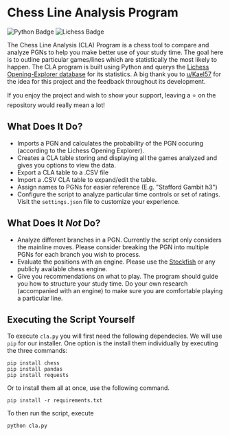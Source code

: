 # Chess Line Analysis Program
![Python Badge](https://img.shields.io/badge/Python-007396?style=for-the-badge&labelColor=black&logo=Python&logoColor=white) 
![Lichess Badge](https://img.shields.io/badge/Lichess-FF6767?style=for-the-badge&labelColor=black&logo=Lichess&logoColor=white) 

The Chess Line Analysis (CLA) Program is a chess tool to compare and analyze PGNs to help you make better use of your study time. The goal here is to outline particular games/lines which are statistically the most likely to happen. The CLA program is built using Python and querys the [Lichess Opening-Explorer database](https://lichess.org/api#tag/Opening-Explorer) for its statistics. A big thank you to [u/Kael57](https://www.reddit.com/user/Kael57) for the idea for this project and the feedback throughout its development. 

If you enjoy the project and wish to show your support, leaving a ⭐ on the repository would really mean a lot!

## What Does It Do?

- Imports a PGN and calculates the probability of the PGN occuring (according to the Lichess Opening Explorer).
- Creates a CLA table storing and displaying all the games analyzed and gives you options to view the data.
- Export a CLA table to a .CSV file
- Import a .CSV CLA table to expand/edit the table. 
- Assign names to PGNs for easier reference (E.g. "Stafford Gambit h3")
- Configure the script to analyze particular time controls or set of ratings. Visit the `settings.json` file to customize your experience. 

## What Does It *Not* Do?

- Analyze different branches in a PGN. Currently the script only considers the mainline moves. Please consider breaking the PGN into multiple PGNs for each branch you wish to process. 
- Evaluate the positions with an engine. Please use the [Stockfish](https://stockfishchess.org/) or any publicly available chess engine.  
- Give you recommendations on what to play. The program should guide you how to structure your study time. Do your own research (accompanied with an engine) to make sure you are comfortable playing a particular line. 

## Executing the Script Yourself
To execute `cla.py` you will first need the following dependecies. We will use `pip` for our installer. One option is the install them individually by executing the three commands:

```
pip install chess
pip install pandas
pip install requests
```
Or to install them all at once, use the following command. 
```
pip install -r requirements.txt
```
To then run the script, execute
```
python cla.py
```
